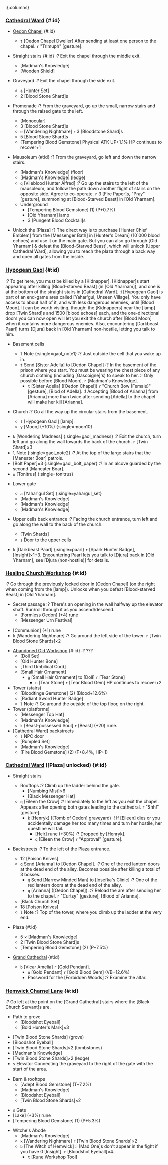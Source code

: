:{:columns}

### [Cathedral Ward](@) {#:id}

* [Oedon Chapel](@) {#:id}
  - `t` [Oedon Chapel Dweller]
    After sending at least one person to the chapel.
    `r` "Trimuph" [gesture].
  
* Straight stairs {#:id}
  :? Exit the chapel through the middle exit.
  - [Madman's Knowledge]
  - [Wooden Shield]
  
* Graveyard
  :? Exit the chapel through the side exit.
  - `a` [Hunter Set]
  - 2 [Blood Stone Shard]s

* Promenade
  :? From the graveyard, go up the small, narrow stairs and through the raised gate to the left.
  - [Monocular]
  - 3 [Blood Stone Shard]s
  - `e` [Wandering Nightmare]
    `r` 3 [Bloodstone Shard]s
  - 5 [Blood Stone Shard]s
  - [Tempering Blood Gemstone]
    Physical ATK UP+1.1%
    HP continues to recover+1
      
* Mausoleum {#:id}
  :? From the graveyard, go left and down the narrow stairs.
  - [Madman's Knowledge] (floor)
  - [Madman's Knowledge] (ledge)
  - `q` [Vileblood Hunter Alfred]
    :? Go up the stairs to the left of the mausoleum, and follow the path down another flight of stairs on the opposite side.
    Agree to co-operate.
    `r` 3 [Fire Paper]s, "Pray" [gesture], summoning at [Blood-Starved Beast] in [Old Yharnam].
  * Underground
    - [Tempering Blood Gemstone] (1) (P+0.7%)
    - [Old Yharnam] lamp
    - 3 [Pungent Blood Cocktail]s

- Unlock the [Plaza]
  :? The direct way is to purchase [Hunter Chief Emblem] from the [Messenger Bath] in [Hunter's Dream] (10`000 blood echoes) and use it on the main gate. But you can also go through [Old Yharnam] & defeat the [Blood-Starved Beast], which will unlock [Upper Cathedral Ward], allowing you to reach the plaza through a back way and open all gates from the inside.


### [Hypogean Gaol](@) {#:id}
:? To get here, you must be killed by a [Kidnapper]. [Kidnapper]s start appearing after killing [Blood-starved Beast] (in [Old Yharnam]), and one is at the bottom of the straight stairs in [Cathedral Ward].
:i [Hypogean Gaol] is part of an end-game area called [Yahar'gul, Unseen Village]. You only have access to about half of it, and with less dangerous enemies, until [Blood Moon]. It can be worth visiting, though: the [Kidnappers] near the [lamp] drop [Twin Shard]s and 1500 [blood echoes] each, and the one-directional doors you can now open will let you exit the church after [Blood Moon] when it contains more dangerous enemies. Also, encountering [Darkbeast Paarl] turns [Djura] back in [Old Yharnam] non-hostile, letting you talk to him.

* Basement cells
  - `l` Note {:single=gaol_note1}
    :? Just outside the cell that you wake up in.
  - `t` Send [Sister Adella] to [Oedon Chapel]
    :? In the basement of the prison where you start. You must be wearing the chest piece of any church clothing (including [Gascoigne]'s) to speak to her.
    :! Only possible before [Blood Moon].
    `r` [Madman's Knowledge].
    - `t` [Sister Adella] ([Oedon Chapel])
      `r` "Church Bow (Female)" [gesture], [Blod of Adella].
      :! Accepting [Blood of Arianna] from [Arianna] more than twice after sending [Adella] to the chapel will make her kill [Arianna].

* Church
  :? Go all the way up the circular stairs from the basement.
  - `l` [Hypogean Gaol] [lamp].
  - `y` [Moon] (+10%) {:single=moon10}

- `k` [Wondering Madness] {:single=gaol_madness}
  :? Exit the church, turn left and go along the wall towards the back of the church.
  `r` [Twin Shard]×3
- `l` Note {:single=gaol_note2}
  :? At the top of the large stairs that the [Maneater Boar] patrols.
- [Bolt Paper]×3 {:single=gaol_bolt_paper}
  :? In an alcove guarded by the second [Maneater Boar].
- `w` [Tonitrus] {:single=tonitrus}

* Lower gate
  - `a` [Yahar'gul Set] {:single=yahargul_set}
  - [Madman's Knowledge]
  - [Madman's Knowledge]
  - [Madman's Knowledge]

* Upper cells back entrance
  :? Facing the church entrance, turn left and go along the wall to the back of the church.
  - [Twin Shards]
  - `s` Door to the upper cells

- `k` [Darkbeast Paarl] {:single=paarl}
  `r` [Spark Hunter Badge], [Insight]×1+3.
  Encountering Paarl lets you talk to [Djura] back in [Old Yharnam], see [Djura (non-hostile)] for details.
  
  
### [Healing Church Workshop](@) {#:id}
:? Go through the previously locked door in [Oedon Chapel] (on the right when coming from the [lamp]).
Unlocks when you defeat [Blood-starved Beast] in [Old Yharnam].

* Secret passage
  :? There's an opening in the wall halfway up the elevator shaft. Run/roll through it as you ascend/descend.
  - [Formless Oedon] (+4) rune
  - [Messenger Urn Festival]
- [Communion] (+1) rune
- `k` [Wandering Nightmare]
  :? Go around the left side of the tower.
  `r` [Twin Blood Stone Shards]×2
* [Abandoned Old Workshop](@) {#:id}
  :? ???
  - [Doll Set]
  - [Old Hunter Bone]
  - [Third Umbilical Cord]
  - [Small Hair Ornament]
    - `g` [Small Hair Ornament] to [Doll]
      `r` [Tear Stone]
      - `u` [Tear Stone]
        `r` [Tear Blood Gem]
        HP continues to recover+2
* Tower (stairs)
  - [Bloodtinge Gemstone] (2) (Blood+12.6%)
  - [Radiant Sword Hunter Badge]
  - `l` Note
    :? Go around the outside of the top floor, on the right.
* Tower (platforms)
  - [Messenger Top Hat]
  - [Madman's Knowledge]
  - `k` [Beast-possessed Soul]
    `r` [Beast] (+20) rune.
* [Cathedral Ward] backstreets
  - `l` NPC door
  - [Rumpled Set]
  - [Madman's Knowledge]
  - [Fire Blood Gemstone] (2) (F+8.4%, HP+1)
  

### [Cathedral Ward](@) ([Plaza] unlocked) {#:id}

* Straight stairs
  * Rooftops
    :? Climb up the ladder behind the gate.
    - [Numbing Mist]×6
    - [Black Messenger Hat]
  - `q` [Eileen the Crow]
    :? Immediately to the left as you exit the chapel.
    Appears after opening both gates leading to the cathedral.
    `r` "Shh!" [gesture].
    - `k` [Henryk] ([Tomb of Oedon] graveyard)
      :! If [Eileen] dies or you accidentally damage her too many times and turn her hostile, her questline will fail.
      - [Heir] rune (+30%)
        :? Dropped by [Henryk].
      - `q` [Eileen the Crow]
        `r` "Approval" [gesture].
    
* Backstreets
  :? To the left of the Plaza entrance.
  - 12 [Poison Knives]
  - `q` Send [Arianna] to [Oedon Chapel].
    :? One of the red lantern doors at the dead end of the alley.
    Becomes possible after killing a total of 3 bosses.
    - `q` Send [Narrow Minded Man] to [Iosefka's Clinic]
      :? One of the red lantern doors at the dead end of the alley.
    - `q` [Arianna] ([Oedon Chapel]).
      :? Reload the are after sending her to the chapel.
      `r` "Curtsy" [gesture], [Blood of Arianna].
  - [Black Church Set]
  - 18 [Poison Knives]
  - `l` Note
    :? Top of the tower, where you climb up the ladder at the very end.
  
* Plaza {#:id}
  - 5 × [Madman's Knowledge]
  - 2 [Twin Blood Stone Shard]s
  - [Tempering Blood Gemstone] (2) (P+7.5%)
  
* [Grand Cathedral](@) {#:id}
  - `b` [Vicar Amelia]
    `r` [Gold Pendant].
    - `u` [Gold Pendant]
      `r` [Gold Blood Gem] (VB+12.6%)
    - Password for the [Forbidden Woods]
      :? Examine the altar.
      

### [Hemwick Charnel Lane](@) {#:id}
:? Go left at the point on the [Grand Cathedral] stairs where the [Black Church Servant]s are.

* Path to grove
  - [Bloodshot Eyeball]
  - [Bold Hunter's Mark]×3

- [Twin Blood Stone Shards] (grove)
- [Bloodshot Eyeball]
- [Twin Blood Stone Shards]×2 (tombstones)
- [Madman's Knowledge]
- [Twin Blood Stone Shards]×2 (ledge)
- `s` Elevator
  Connecting the graveyard to the right of the gate with the start of the area.
  
* Barn & rooftops
  - [Adept Blood Gemstone] (T+7.2%)
  - [Madman's Knowledge]
  - [Bloodshot Eyeball]
  - [Twin Blood Stone Shards]×2
- `s` Gate
- [Lake] (+3%) rune
- [Tempering Blood Gemstone] (1) (P+5.3%)
* Witche's Abode
  - [Madman's Knowledge]
  - `k` [Wandering Nightmare]
    `r` [Twin Blood Stone Shards]×2
  - `b` [The Witch of Hemwick]
    :i [Mad One]s don't appear in the fight if you have 0 [Insight].
    `r` [Bloodshot Eyeball]×4.
    - `t` [Rune Workshop Tool]
    

